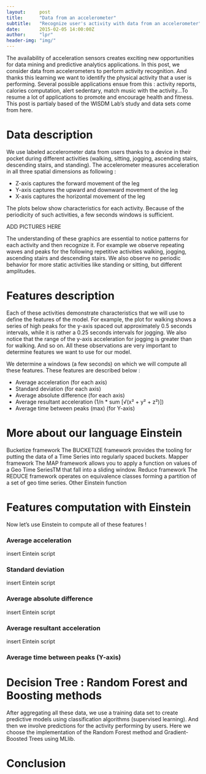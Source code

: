 ```yaml
---
layout:     post
title:      "Data from an accelerometer"
subtitle:   "Recognize user's activity with data from an accelerometer"
date:       2015-02-05 14:00:00Z
author:     "lpr"
header-img: "img/"
---
```


The availability of acceleration sensors creates exciting new opportunities for data mining and predictive analytics applications.
In this post, we consider data from accelerometers to perform activity recognition. And thanks this learning we want to identify the physical activity that a user is performing. Several possible applications ensue from this : activity reports, calories computation, alert sedentary, match music with the activity...To resume a lot of applications to promote and encourage health and fitness.
This post is partialy based of the WISDM Lab’s study and data sets come from here.

<h1>Data description</h1>
We use labeled accelerometer data from users thanks to a device in their pocket during different activities (walking, sitting, jogging, ascending stairs, descending stairs, and standing).
The accelerometer measures acceleration in all three spatial dimensions as following :
<ul>
	<li>Z-axis captures the forward movement of the leg</li>
	<li>Y-axis captures the upward and downward movement of the leg</li>
	<li>X-axis captures the horizontal movement of the leg</li>
</ul>

The plots below show characteristics for each activity. Because of the periodicity of such activities, a few seconds windows is sufficient.


ADD PICTURES HERE


The understanding of these graphics are essential to notice patterns for each activity and then recognize it.
For example we observe repeating waves and peaks for the following repetitive activities walking, jogging, ascending stairs and descending stairs.
We also observe no periodic behavior for more static activities like standing or sitting, but different amplitudes.

<h1>Features description</h1>
Each of these activities demonstrate characteristics that we will use to define the features of the model.
For example, the plot for walking shows a series of high peaks for the y-axis spaced out approximately 0.5 seconds intervals, while it is rather a 0.25 seconds intervals for jogging.
We also notice that the range of the y-axis acceleration for jogging is greater than for walking.
And so on.
All these observations are very important to determine features we want to use for our model.

We determine a windows (a few seconds) on which we will compute all these features.
These features are described below :
<ul>
	<li>Average acceleration (for each axis)</li>
	<li>Standard deviation (for each axis)</li>
	<li>Average absolute difference (for each axis)</li>
	<li>Average resultant acceleration (1/n * sum [√(x² + y² + z²)])</li>
	<li>Average time between peaks (max) (for Y-axis)</li>
</ul>


<h1>More about our language Einstein</h1>
Bucketize framework
The BUCKETIZE framework provides the tooling for putting the data of a Time Series into regularly spaced buckets.
Mapper framework
The MAP framework allows you to apply a function on values of a Geo Time SeriesTM that fall into a sliding window.
Reduce framework
The REDUCE framework operates on equivalence classes forming a partition of a set of geo time series.
Other Einstein function

<h1>Features computation with Einstein</h1>
Now let’s use Einstein to compute all of these features !

<h3>Average acceleration</h3>
insert Eintein script

<h3>Standard deviation</h3>
insert Eintein script

<h3>Average absolute difference</h3>
insert Eintein script

<h3>Average resultant acceleration</h3>
insert Eintein script

<h3>Average time between peaks (Y-axis)</h3>


<h1>Decision Tree : Random Forest and Boosting methods</h1>
After aggregating all these data, we use a training data set to create predictive models using classification algorithms 
(supervised learning). And then we involve predictions for the activity performing by users.
Here we choose the implementation of the Random Forest method and Gradient-Boosted Trees using MLlib.

<h1>Conclusion</h1>